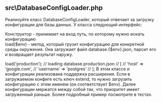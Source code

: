 ## src\DatabaseConfigLoader.php
Реализуйте класс DatabaseConfigLoader, который отвечает за загрузку конфигурации для базы данных. У класса следующий интерфейс:  
  
Конструктор - принимает на вход путь, по которому нужно искать конфигурацию  
load($env) - метод, который грузит конфигурацию для конкретной среды окружения. Она загружает файл database.{$env}.json, парсит его и возвращает результат наружу.  

<?php  
  
$loader = new DatabaseConfigLoader(__DIR__ . '/fixtures');  
$config = $loader->load('production'); // loading database.production.json  
// [  
//     'host' => 'google.com',  
//     'username' => 'postgres'  
// ];  
В этом классе и конфигурации реализована поддержка расширения. Если в загружаемом конфиге есть ключ extend, то нужно загрузить конфигурацию с этим именем (он соответствует $env). Далее конфигурации мержатся между собой так, что приоритет имеет загруженный раньше. Более подробный пример посмотрите в тестах.